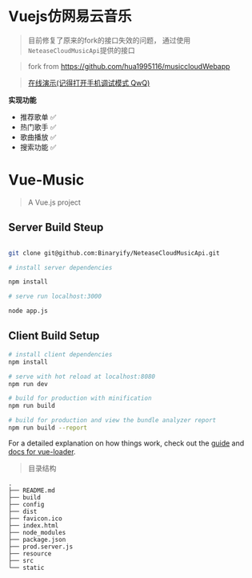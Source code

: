 # Vuejs仿网易云音乐

> 目前修复了原来的fork的接口失效的问题， 通过使用`NeteaseCloudMusicApi`提供的接口

> fork from https://github.com/hua1995116/musiccloudWebapp

> [在线演示(记得打开手机调试模式 QwQ)](http://118.89.227.245/#/home)

**实现功能**

 - 推荐歌单 ✅
 - 热门歌手 ✅
 - 歌曲播放 ✅
 - 搜索功能 ✅

# Vue-Music

> A Vue.js project

## Server Build Steup

``` bash

git clone git@github.com:Binaryify/NeteaseCloudMusicApi.git

# install server dependencies

npm install

# serve run localhost:3000

node app.js

```

## Client Build Setup

``` bash
# install client dependencies
npm install

# serve with hot reload at localhost:8080
npm run dev

# build for production with minification
npm run build

# build for production and view the bundle analyzer report
npm run build --report
```

For a detailed explanation on how things work, check out the [guide](http://vuejs-templates.github.io/webpack/) and [docs for vue-loader](http://vuejs.github.io/vue-loader).

>目录结构

```
.
├── README.md
├── build
├── config
├── dist
├── favicon.ico
├── index.html
├── node_modules
├── package.json
├── prod.server.js
├── resource
├── src
└── static

```
